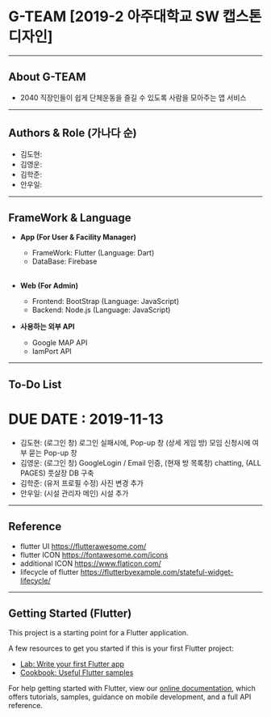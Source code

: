# G-TEAM [2019-2 아주대학교 SW 캡스톤디자인]
---------------------------------------
## About G-TEAM
- 2040 직장인들이 쉽게 단체운동을 즐길 수 있도록 사람을 모아주는 앱 서비스

---------------------------------------
## Authors & Role (가나다 순)
- 김도현:
- 김영운:
- 김학준:
- 안우일:
---------------------------------------
## FrameWork & Language
- **App (For User & Facility Manager)**
  - FrameWork: Flutter (Language: Dart)
  - DataBase: Firebase
  <br><br>
- **Web (For Admin)**
  - Frontend: BootStrap (Language: JavaScript)
  - Backend: Node.js (Language: JavaScript)
  
- **사용하는 외부 API**
  - Google MAP API
  - IamPort API
---------------------------------------
## To-Do List 
# DUE DATE : 2019-11-13 
- 김도현: (로그인 창)       로그인 실패시에, Pop-up 창
          (상세 게임 방)    모임 신청시에 여부 묻는 Pop-up 창
- 김영운: (로그인 창)       GoogleLogin / Email 인증, 
          (현재 방 목록창)  chatting, 
          (ALL PAGES)       풋살장 DB 구축  
- 김학준: (유저 프로필 수정) 사진 변경 추가  
- 안우일: (시설 관리자 메인) 시설 추가 
---------------------------------------
## Reference
- flutter UI      <https://flutterawesome.com/> 
- flutter ICON    <https://fontawesome.com/icons>  
- additional ICON <https://www.flaticon.com/> 
- lifecycle of flutter <https://flutterbyexample.com/stateful-widget-lifecycle/>
---------------------------------------
## Getting Started (Flutter)

This project is a starting point for a Flutter application.

A few resources to get you started if this is your first Flutter project:

- [Lab: Write your first Flutter app](https://flutter.dev/docs/get-started/codelab)
- [Cookbook: Useful Flutter samples](https://flutter.dev/docs/cookbook)

For help getting started with Flutter, view our
[online documentation](https://flutter.dev/docs), which offers tutorials,
samples, guidance on mobile development, and a full API reference.

